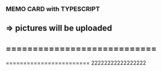 ### MEMO CARD with TYPESCRIPT
=> pictures will be uploaded
----------------------------
============================
---------------------
========================
22222222222222222
